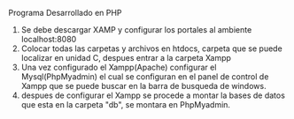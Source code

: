 Programa Desarrollado en PHP

1. Se debe descargar XAMP y configurar los portales al ambiente localhost:8080
2. Colocar todas las carpetas y archivos en htdocs, carpeta que se puede localizar en unidad C, despues entrar a la carpeta Xampp
3. Una vez configurado el Xampp(Apache) configurar el Mysql(PhpMyadmin) el cual se configuran en el panel de control de Xampp 
   que se puede buscar en la barra de busqueda de windows.
4. despues de configurar el Xampp se procede a montar la bases de datos que esta en la carpeta "db", se montara en PhpMyadmin.
